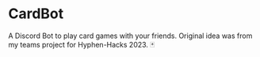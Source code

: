 # CardBot
A Discord Bot to play card games with your friends. Original idea was from my teams project for Hyphen-Hacks 2023.
🃏
